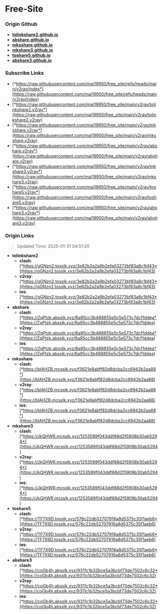 # Free-Site

### Origin Github

- [**tolinkshare2.github.io**](https://github.com/tolinkshare2/tolinkshare2.github.io)
- [**abshare.github.io**](https://github.com/abshare/abshare.github.io)
- [**mksshare.github.io**](https://github.com/mksshare/mksshare.github.io)
- [**mkshare3.github.io**](https://github.com/mkshare3/mkshare3.github.io)
- [**toshare5.github.io**](https://github.com/toshare5/toshare5.github.io)
- [**abshare3.github.io**](https://github.com/abshare3/abshare3.github.io)

### Subscribe Links

- [*https://raw.githubusercontent.com/mai19950/free_site/refs/heads/main/v2ray/index*](https://raw.githubusercontent.com/mai19950/free_site/refs/heads/main/v2ray/index)
- [*https://raw.githubusercontent.com/mai19950/free_site/main/v2ray/tolinkshare2.v2ray*](https://raw.githubusercontent.com/mai19950/free_site/main/v2ray/tolinkshare2.v2ray)
- [*https://raw.githubusercontent.com/mai19950/free_site/main/v2ray/mksshare.v2ray*](https://raw.githubusercontent.com/mai19950/free_site/main/v2ray/mksshare.v2ray)
- [*https://raw.githubusercontent.com/mai19950/free_site/main/v2ray/abshare.v2ray*](https://raw.githubusercontent.com/mai19950/free_site/main/v2ray/abshare.v2ray)
- [*https://raw.githubusercontent.com/mai19950/free_site/main/v2ray/mkshare3.v2ray*](https://raw.githubusercontent.com/mai19950/free_site/main/v2ray/mkshare3.v2ray)
- [*https://raw.githubusercontent.com/mai19950/free_site/main/v2ray/toshare5.v2ray*](https://raw.githubusercontent.com/mai19950/free_site/main/v2ray/toshare5.v2ray)
- [*https://raw.githubusercontent.com/mai19950/free_site/main/v2ray/abshare3.v2ray*](https://raw.githubusercontent.com/mai19950/free_site/main/v2ray/abshare3.v2ray)

### Origin Links

> Updated Time: 2025-01-31 04:51:20

- **tolinkshare2**
  - **clash**: [*https://gGNzn2.tosslk.xyz/3e82b2a2a9b2efa03273bf83a8c1bf43*](https://gGNzn2.tosslk.xyz/3e82b2a2a9b2efa03273bf83a8c1bf43)
  - **v2ray**: [*https://gGNzn2.tosslk.xyz/3e82b2a2a9b2efa03273bf83a8c1bf43*](https://gGNzn2.tosslk.xyz/3e82b2a2a9b2efa03273bf83a8c1bf43)
  - **ios**: [*https://gGNzn2.tosslk.xyz/3e82b2a2a9b2efa03273bf83a8c1bf43*](https://gGNzn2.tosslk.xyz/3e82b2a2a9b2efa03273bf83a8c1bf43)
- **abshare**
  - **clash**: [*https://ZqPtzk.absslk.xyz/6a95cc3b488855e5c5e573c7dcf1ddea*](https://ZqPtzk.absslk.xyz/6a95cc3b488855e5c5e573c7dcf1ddea)
  - **v2ray**: [*https://ZqPtzk.absslk.xyz/6a95cc3b488855e5c5e573c7dcf1ddea*](https://ZqPtzk.absslk.xyz/6a95cc3b488855e5c5e573c7dcf1ddea)
  - **ios**: [*https://ZqPtzk.absslk.xyz/6a95cc3b488855e5c5e573c7dcf1ddea*](https://ZqPtzk.absslk.xyz/6a95cc3b488855e5c5e573c7dcf1ddea)
- **mksshare**
  - **clash**: [*https://bIAHZB.mcsslk.xyz/f3621e8abff82d8dcba2cc6942b2aa88*](https://bIAHZB.mcsslk.xyz/f3621e8abff82d8dcba2cc6942b2aa88)
  - **v2ray**: [*https://bIAHZB.mcsslk.xyz/f3621e8abff82d8dcba2cc6942b2aa88*](https://bIAHZB.mcsslk.xyz/f3621e8abff82d8dcba2cc6942b2aa88)
  - **ios**: [*https://bIAHZB.mcsslk.xyz/f3621e8abff82d8dcba2cc6942b2aa88*](https://bIAHZB.mcsslk.xyz/f3621e8abff82d8dcba2cc6942b2aa88)
- **mkshare3**
  - **clash**: [*https://JkQHWR.mcsslk.xyz/1253589f043ddf88d2f5908b30ab5294*](https://JkQHWR.mcsslk.xyz/1253589f043ddf88d2f5908b30ab5294)
  - **v2ray**: [*https://JkQHWR.mcsslk.xyz/1253589f043ddf88d2f5908b30ab5294*](https://JkQHWR.mcsslk.xyz/1253589f043ddf88d2f5908b30ab5294)
  - **ios**: [*https://JkQHWR.mcsslk.xyz/1253589f043ddf88d2f5908b30ab5294*](https://JkQHWR.mcsslk.xyz/1253589f043ddf88d2f5908b30ab5294)
- **toshare5**
  - **clash**: [*https://TF7X9D.tosslk.xyz/576c22db52707916a8d5375c35f1aeb6*](https://TF7X9D.tosslk.xyz/576c22db52707916a8d5375c35f1aeb6)
  - **v2ray**: [*https://TF7X9D.tosslk.xyz/576c22db52707916a8d5375c35f1aeb6*](https://TF7X9D.tosslk.xyz/576c22db52707916a8d5375c35f1aeb6)
  - **ios**: [*https://TF7X9D.tosslk.xyz/576c22db52707916a8d5375c35f1aeb6*](https://TF7X9D.tosslk.xyz/576c22db52707916a8d5375c35f1aeb6)
- **abshare3**
  - **clash**: [*https://coGb4h.absslk.xyz/9311c1b32bce5a3bcbf73de7502c6c32*](https://coGb4h.absslk.xyz/9311c1b32bce5a3bcbf73de7502c6c32)
  - **v2ray**: [*https://coGb4h.absslk.xyz/9311c1b32bce5a3bcbf73de7502c6c32*](https://coGb4h.absslk.xyz/9311c1b32bce5a3bcbf73de7502c6c32)
  - **ios**: [*https://coGb4h.absslk.xyz/9311c1b32bce5a3bcbf73de7502c6c32*](https://coGb4h.absslk.xyz/9311c1b32bce5a3bcbf73de7502c6c32)
